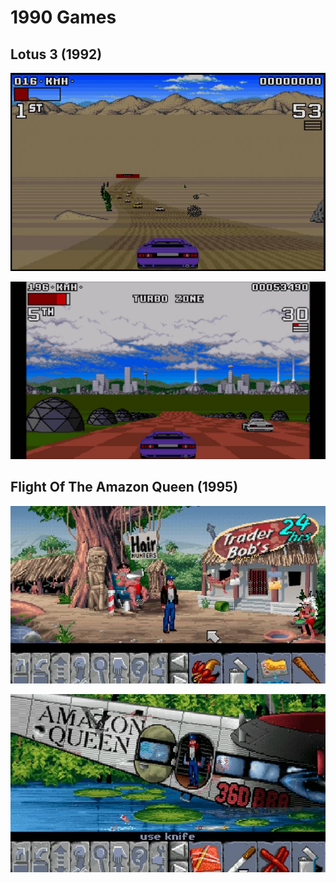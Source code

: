 1990 Games
==========

Lotus 3 (1992)
--------------

![](Lotus3%20(1992)/Lotus3.jpg)
<!-- ![](Lotus3%20(1992)/Lotus3%202.png) -->
![](Lotus3%20(1992)/Lotus3%203.jpg)
<!-- ![](Lotus3%20(1992)/Lotus3%204.jpg) -->


Flight Of The Amazon Queen (1995)
---------------------------------

![](Flight%20Of%20The%20Amazon%20Queen%20(1995)/Flight%20Of%20The%20Amazon%20Queen.jpg)
<!-- ![](Flight%20Of%20The%20Amazon%20Queen%20(1995)/Flight%20Of%20The%20Amazon%20Queen%202.jpeg) -->
![](Flight%20Of%20The%20Amazon%20Queen%20(1995)/Flight%20Of%20The%20Amazon%20Queen%203.jpg)

